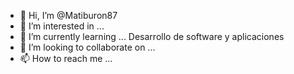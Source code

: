 - 👋 Hi, I’m @Matiburon87
- 👀 I’m interested in ...
- 🌱 I’m currently learning ... Desarrollo de software y aplicaciones
- 💞️ I’m looking to collaborate on ...
- 📫 How to reach me ...

<!---
Matiburon87/Matiburon87 is a ✨ special ✨ repository because its `README.md` (this file) appears on your GitHub profile.
You can click the Preview link to take a look at your changes.
--->
